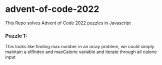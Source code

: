 # advent-of-code-2022

This Repo solves Advent of Code 2022 puzzles in Javascript

### Puzzle 1:

This looks like finding max number in an array problem, we could simply maintain a elfIndex and maxCalorie variable and iterate through all calorie input
